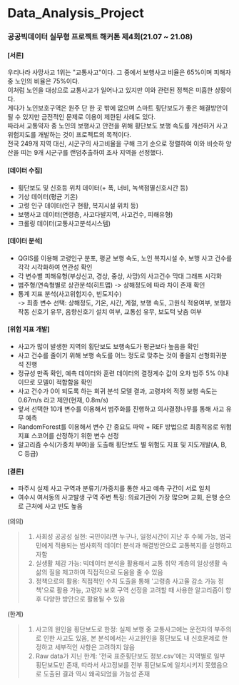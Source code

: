 # Data_Analysis_Project
### 공공빅데이터 실무형 프로젝트 해커톤 제4회(21.07 ~ 21.08)

#### [서론]  
우리나라 사망사고 1위는 "교통사고"이다. 그 중에서 보행사고 비율은 65%이며 피해자 중 노인의 비율은 75%이다.  
이처럼 노인을 대상으로 교통사고가 일어나고 있지만 이와 관련된 정책은 미흡한 상황이다.  
게다가 노인보호구역은 원주 단 한 곳 밖에 없으며 스마트 횡단보도가 좋은 해결방안이 될 수 있지만 금전적인 문제로 이용이 제한된 사례도 있다.  
따라서 교통약자 중 노인의 보행사고 안전을 위해 횡단보도 보행 속도를 개선하거 사고위험지도를 개발하는 것이 프로젝트의 목적이다.  
전국 249개 지역 대신, 시군구의 사고비율을 구해 크기 순으로 정렬하여 이와 비슷하 양산을 띠는 9개 시군구를 랜덤추출하여 조사 지역을 선정했다.  

#### [데이터 수집]
- 횡단보도 및 신호등 위치 데이터(+ 폭, 너비, 녹색점멸신호시간 등)
- 기상 데이터(평균 기온)
- 고령 인구 데이터(인구 현황, 복지시설 위치 등)
- 보행사고 데이터(연령층, 사고다발지역, 사고건수, 피해유형)
- 크롤링 데이터(교통사고분석시스템)

#### [데이터 분석]
- QGIS를 이용해 고령인구 분포, 평균 보행 속도, 노인 복지시설 수, 보행 사고 건수를 각각 시각화하여 연관성 확인
- 각 변수별 피해유형(부상신고, 경상, 중상, 사망)의 사고건수 막대 그래프 시각화
- 범주형/연속형별로 상관분석(히트맵) -> 상해정도에 따라 차이 존재 확인
- 통계 지표 분석(사고위험지수, 빈도지수)  
-> 최종 변수 선택: 상해정도, 기온, 시간, 계절, 보행 속도, 고원식 적용여부, 보행자 작동 신호기 유무, 음향신호기 설치 여부, 교통섬 유무, 보도턱 낮춤 여부

#### [위험 지표 개발]
- 사고가 많이 발생한 지역의 횡단보도 보행속도가 평균보다 높음을 확인
- 사고 건수를 줄이기 위해 보행 속도를 어느 정도로 맞추는 것이 좋을지 선형회귀분석 진행
- 정규성 만족 확인, 예측 데이터와 훈련 데이터의 결정계수 값이 오차 범주 5% 이내이므로 모델이 적합함을 확인
- 사고 건수가 0이 되도록 하는 회귀 분석 모델 결과, 고령자의 적정 보행 속도는 0.67m/s 라고 제안(현재, 0.8m/s)
- 앞서 선택한 10개 변수를 이용해서 범주화를 진행하고 의사결정나무를 통해 사고 유무 예측
- RandomForest를 이용해서 변수 간 중요도 파악 + REF 방법으로 최종적응로 위험지표 스코어를 산정하기 위한 변수 선정
- 알고리즘 수식(가중치 부여)을 도출해 횡단보도 별 위험도 지표 및 지도개발(A, B, C 등급)

#### [결론]
- 파주시 실제 사고 구역과 분류기/가중치를 통한 사고 예측 구간이 서로 일치
- 여수시 여서동의 사고발생 구역 주변 특징: 의료기관이 가장 많으며 교회, 은행 순으로 근처에 사고 빈도 높음

(의의)
> 1. 사회성 공공성 실현: 국민이라면 누구나, 일정시간이 지난 후 수혜 가능, 범국민에게 적용되는 범사회적 데이터 분석과 해결방안으로 교통복지를 실행하고자함
> 1. 실생활 체감 가능: 빅데이터 분석을 활용해서 교통 취약 계층의 일상생활 속 삶의 질을 제고하여 직접적으로 도움을 줄 수 있음
> 1. 정책으로의 활용: 직접적인 수치 도출을 통해 '고령층 사고율 감소 가능 정책'으로 활용 가능, 고령자 보호 구역 선정을 고려할 때 사용한 알고리즘이 향후 다양한 방안으로 활용될 수 있음

(한계)
> 1. 사고의 원인을 횡단보도로 한정: 실제 보행 중 교통사고에는 운전자의 부주의로 인한 사고도 있음, 본 분석에서는 사고원인을 횡단보도 내 신호문제로 한정하고 세부적인 사항은 고려하지 않음
> 1. Raw data가 지닌 한계: '전국 표준횡단보도 정보.csv'에는 지역별로 일부 횡단보도만 존재, 따라서 사고정보를 전부 횡단보도에 일치시키지 못했음으로 도출된 결과 역시 왜곡되었을 가능성 존재
